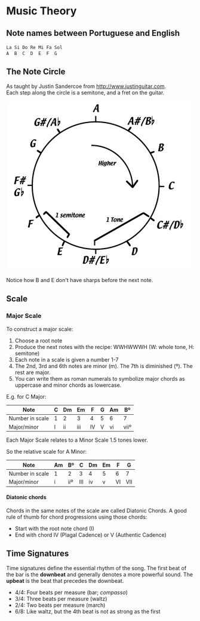 # Music Theory

## Note names between Portuguese and English
```
La Si Do Re Mi Fa Sol
A  B  C  D  E  F  G
```

## The Note Circle

As taught by Justin Sandercoe from http://www.justinguitar.com.  
Each step along the circle is a semitone, and a fret on the guitar.

![NoteCircle](NoteCircle.gif)

Notice how B and E don't have sharps before the next note.

## Scale

### Major Scale

To construct a major scale:

1. Choose a root note
2. Produce the next notes with the recipe: WWHWWWH (W: whole tone, H: semitone)
3. Each note in a scale is given a number 1-7
4. The 2nd, 3rd and 6th notes are minor (m). The 7th is diminished (º). The rest are major.
5. You can write them as roman numerals to symbolize major chords as uppercase and minor chords as lowercase.

E.g. for C Major:

| Note            | **C** | Dm | Em  | F  | G | Am | Bº   |
| --------------- | ----- | -- | --- | -- | - | -- | ---- |
| Number in scale | 1     | 2  | 3   | 4  | 5 | 6  | 7    |
| Major/minor     | I     | ii | iii | IV | V | vi | viiº |

Each Major Scale relates to a Minor Scale 1.5 tones lower.

So the relative scale for A Minor:

| Note            | **Am** | Bº  | C   | Dm | Em | F  | G   |
| --------------- | ------ | --- | --- | -- | -- | -- | --- |
| Number in scale | 1      | 2   | 3   | 4  | 5  | 6  | 7   |
| Major/minor     | i      | iiº | III | iv | v  | VI | VII |


#### Diatonic chords

Chords in the same notes of the scale are called Diatonic Chords. A good rule of thumb for chord progressions using those chords:
- Start with the root note chord (I)
- End with chord IV (Plagal Cadence) or V (Authentic Cadence)

## Time Signatures

Time signatures define the essential rhythm of the song. The first beat of the bar is the **downbeat** and generally denotes a more powerful sound. The **upbeat** is the beat that precedes the downbeat.

- 4/4: Four beats per measure (bar; *compasso*)
- 3/4: Three beats per measure (waltz)
- 2/4: Two beats per measure (march)
- 6/8: Like waltz, but the 4th beat is not as strong as the first
